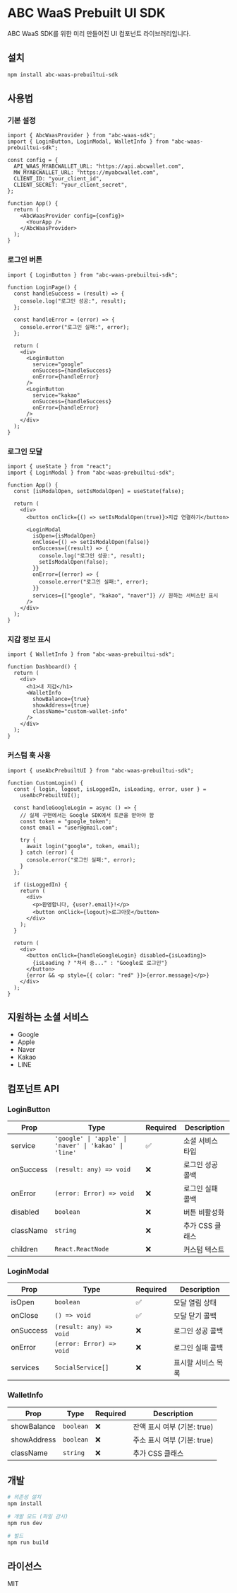 # ABC WaaS Prebuilt UI SDK

ABC WaaS SDK를 위한 미리 만들어진 UI 컴포넌트 라이브러리입니다.

## 설치

```bash
npm install abc-waas-prebuiltui-sdk
```

## 사용법

### 기본 설정

```tsx
import { AbcWaasProvider } from "abc-waas-sdk";
import { LoginButton, LoginModal, WalletInfo } from "abc-waas-prebuiltui-sdk";

const config = {
  API_WAAS_MYABCWALLET_URL: "https://api.abcwallet.com",
  MW_MYABCWALLET_URL: "https://myabcwallet.com",
  CLIENT_ID: "your_client_id",
  CLIENT_SECRET: "your_client_secret",
};

function App() {
  return (
    <AbcWaasProvider config={config}>
      <YourApp />
    </AbcWaasProvider>
  );
}
```

### 로그인 버튼

```tsx
import { LoginButton } from "abc-waas-prebuiltui-sdk";

function LoginPage() {
  const handleSuccess = (result) => {
    console.log("로그인 성공:", result);
  };

  const handleError = (error) => {
    console.error("로그인 실패:", error);
  };

  return (
    <div>
      <LoginButton
        service="google"
        onSuccess={handleSuccess}
        onError={handleError}
      />
      <LoginButton
        service="kakao"
        onSuccess={handleSuccess}
        onError={handleError}
      />
    </div>
  );
}
```

### 로그인 모달

```tsx
import { useState } from "react";
import { LoginModal } from "abc-waas-prebuiltui-sdk";

function App() {
  const [isModalOpen, setIsModalOpen] = useState(false);

  return (
    <div>
      <button onClick={() => setIsModalOpen(true)}>지갑 연결하기</button>

      <LoginModal
        isOpen={isModalOpen}
        onClose={() => setIsModalOpen(false)}
        onSuccess={(result) => {
          console.log("로그인 성공:", result);
          setIsModalOpen(false);
        }}
        onError={(error) => {
          console.error("로그인 실패:", error);
        }}
        services={["google", "kakao", "naver"]} // 원하는 서비스만 표시
      />
    </div>
  );
}
```

### 지갑 정보 표시

```tsx
import { WalletInfo } from "abc-waas-prebuiltui-sdk";

function Dashboard() {
  return (
    <div>
      <h1>내 지갑</h1>
      <WalletInfo
        showBalance={true}
        showAddress={true}
        className="custom-wallet-info"
      />
    </div>
  );
}
```

### 커스텀 훅 사용

```tsx
import { useAbcPrebuiltUI } from "abc-waas-prebuiltui-sdk";

function CustomLogin() {
  const { login, logout, isLoggedIn, isLoading, error, user } =
    useAbcPrebuiltUI();

  const handleGoogleLogin = async () => {
    // 실제 구현에서는 Google SDK에서 토큰을 받아야 함
    const token = "google_token";
    const email = "user@gmail.com";

    try {
      await login("google", token, email);
    } catch (error) {
      console.error("로그인 실패:", error);
    }
  };

  if (isLoggedIn) {
    return (
      <div>
        <p>환영합니다, {user?.email}!</p>
        <button onClick={logout}>로그아웃</button>
      </div>
    );
  }

  return (
    <div>
      <button onClick={handleGoogleLogin} disabled={isLoading}>
        {isLoading ? "처리 중..." : "Google로 로그인"}
      </button>
      {error && <p style={{ color: "red" }}>{error.message}</p>}
    </div>
  );
}
```

## 지원하는 소셜 서비스

- Google
- Apple
- Naver
- Kakao
- LINE

## 컴포넌트 API

### LoginButton

| Prop      | Type                                                  | Required | Description      |
| --------- | ----------------------------------------------------- | -------- | ---------------- |
| service   | `'google' \| 'apple' \| 'naver' \| 'kakao' \| 'line'` | ✅       | 소셜 서비스 타입 |
| onSuccess | `(result: any) => void`                               | ❌       | 로그인 성공 콜백 |
| onError   | `(error: Error) => void`                              | ❌       | 로그인 실패 콜백 |
| disabled  | `boolean`                                             | ❌       | 버튼 비활성화    |
| className | `string`                                              | ❌       | 추가 CSS 클래스  |
| children  | `React.ReactNode`                                     | ❌       | 커스텀 텍스트    |

### LoginModal

| Prop      | Type                     | Required | Description        |
| --------- | ------------------------ | -------- | ------------------ |
| isOpen    | `boolean`                | ✅       | 모달 열림 상태     |
| onClose   | `() => void`             | ✅       | 모달 닫기 콜백     |
| onSuccess | `(result: any) => void`  | ❌       | 로그인 성공 콜백   |
| onError   | `(error: Error) => void` | ❌       | 로그인 실패 콜백   |
| services  | `SocialService[]`        | ❌       | 표시할 서비스 목록 |

### WalletInfo

| Prop        | Type      | Required | Description                 |
| ----------- | --------- | -------- | --------------------------- |
| showBalance | `boolean` | ❌       | 잔액 표시 여부 (기본: true) |
| showAddress | `boolean` | ❌       | 주소 표시 여부 (기본: true) |
| className   | `string`  | ❌       | 추가 CSS 클래스             |

## 개발

```bash
# 의존성 설치
npm install

# 개발 모드 (파일 감시)
npm run dev

# 빌드
npm run build
```

## 라이선스

MIT
